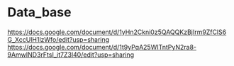 # Data_base
https://docs.google.com/document/d/1yHn2Ckni0z5QAQQKzBjIrm9ZfClS6G_XccUlH1lzWfo/edit?usp=sharing
https://docs.google.com/document/d/1t9yPqA25WITntPyN2ra8-9AmwIND3rFtsI_it7Z3l40/edit?usp=sharing
